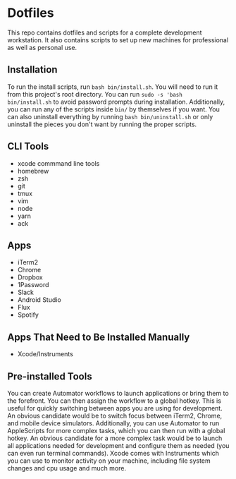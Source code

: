 Dotfiles
========

This repo contains dotfiles and scripts for a complete development workstation.
It also contains scripts to set up new machines for professional as well as
personal use.

Installation
------------
To run the install scripts, run `bash bin/install.sh`. You will need to run it
from this project's root directory. You can run `sudo -s 'bash bin/install.sh`
to avoid password prompts during installation. Additionally, you can run any of
the scripts inside `bin/` by themselves if you want. You can also uninstall
everything by running `bash bin/uninstall.sh` or only uninstall the pieces you
don't want by running the proper scripts.

CLI Tools
---------
* xcode commmand line tools
* homebrew
* zsh
* git
* tmux
* vim
* node
* yarn
* ack

Apps
----
* iTerm2
* Chrome
* Dropbox
* 1Password
* Slack
* Android Studio
* Flux
* Spotify

Apps That Need to Be Installed Manually
---------------------------------------
* Xcode/Instruments

Pre-installed Tools
-------------------
You can create Automator workflows to launch applications or bring them to the
forefront. You can then assign the workflow to a global hotkey. This is useful
for quickly switching between apps you are using for development. An obvious
candidate would be to switch focus between iTerm2, Chrome, and mobile device
simulators. Additionally, you can use Automator to run AppleScripts for more
complex tasks, which you can then run with a global hotkey. An obvious candidate
for a more complex task would be to launch all applications needed for
development and configure them as needed (you can even run terminal commands).
Xcode comes with Instruments which you can use to monitor activity on your
machine, including file system changes and cpu usage and much more.
